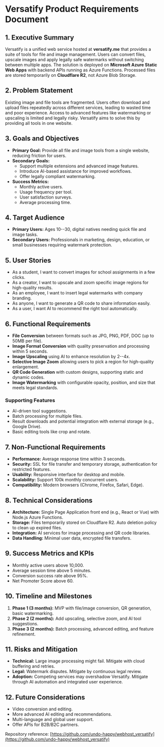 # Versatify Product Requirements Document

## 1. Executive Summary
Versatify is a unified web service hosted at **versatify.me** that provides a suite of tools for file and image management. Users can convert files, upscale images and apply legally safe watermarks without switching between multiple apps. The solution is deployed on **Microsoft Azure Static Web Apps** with backend APIs running as Azure Functions. Processed files are stored temporarily on **Cloudflare R2**, not Azure Blob Storage.

## 2. Problem Statement
Existing image and file tools are fragmented. Users often download and upload files repeatedly across different services, leading to wasted time and poor experience. Access to advanced features like watermarking or upscaling is limited and legally risky. Versatify aims to solve this by providing all tools in one website.

## 3. Goals and Objectives
- **Primary Goal:** Provide all file and image tools from a single website, reducing friction for users.
- **Secondary Goals:**
  - Support multiple extensions and advanced image features.
  - Introduce AI-based assistance for improved workflows.
  - Offer legally compliant watermarking.
- **Success Metrics:**
  - Monthly active users.
  - Usage frequency per tool.
  - User satisfaction surveys.
  - Average processing time.

## 4. Target Audience
- **Primary Users:** Ages 10--30, digital natives needing quick file and image tasks.
- **Secondary Users:** Professionals in marketing, design, education, or small businesses requiring watermark protection.

## 5. User Stories
- As a student, I want to convert images for school assignments in a few clicks.
- As a creator, I want to upscale and zoom specific image regions for high-quality results.
- As an employee, I want to insert legal watermarks with company branding.
- As anyone, I want to generate a QR code to share information easily.
- As a user, I want AI to recommend the right tool automatically.

## 6. Functional Requirements
- **File Conversion** between formats such as JPG, PNG, PDF, DOC (up to 50MB per file).
- **Image Format Conversion** with quality preservation and processing within 5 seconds.
- **Image Upscaling** using AI to enhance resolution by 2--4x.
- **Selective Image Zoom** allowing users to pick a region for high-quality enlargement.
- **QR Code Generation** with custom designs, supporting static and dynamic codes.
- **Image Watermarking** with configurable opacity, position, and size that meets legal standards.

### Supporting Features
- AI-driven tool suggestions.
- Batch processing for multiple files.
- Result downloads and potential integration with external storage (e.g., Google Drive).
- Basic editing tools like crop and rotate.

## 7. Non-Functional Requirements
- **Performance:** Average response time within 3 seconds.
- **Security:** SSL for file transfer and temporary storage, authentication for restricted features.
- **Usability:** Responsive interface for desktop and mobile.
- **Scalability:** Support 100k monthly concurrent users.
- **Compatibility:** Modern browsers (Chrome, Firefox, Safari, Edge).

## 8. Technical Considerations
- **Architecture:** Single Page Application front end (e.g., React or Vue) with Node.js Azure Functions.
- **Storage:** Files temporarily stored on Cloudflare R2. Auto deletion policy to clean up expired files.
- **Integration:** AI services for image processing and QR code libraries.
- **Data Handling:** Minimal user data, encrypted file transfers.

## 9. Success Metrics and KPIs
- Monthly active users above 10,000.
- Average session time above 5 minutes.
- Conversion success rate above 95%.
- Net Promoter Score above 60.

## 10. Timeline and Milestones
1. **Phase 1 (3 months):** MVP with file/image conversion, QR generation, basic watermarking.
2. **Phase 2 (2 months):** Add upscaling, selective zoom, and AI tool suggestions.
3. **Phase 3 (2 months):** Batch processing, advanced editing, and feature refinement.

## 11. Risks and Mitigation
- **Technical:** Large image processing might fail. Mitigate with cloud buffering and retries.
- **Legal:** Watermark disputes. Mitigate by continuous legal review.
- **Adoption:** Competing services may overshadow Versatify. Mitigate through AI automation and integrated user experience.

## 12. Future Considerations
- Video conversion and editing.
- More advanced AI editing and recommendations.
- Multi-language and global user support.
- Offer APIs for B2B/B2C partners.

Repository reference: [https://github.com/undo-happy/webhost_versatify](https://github.com/undo-happy/webhost_versatify)
